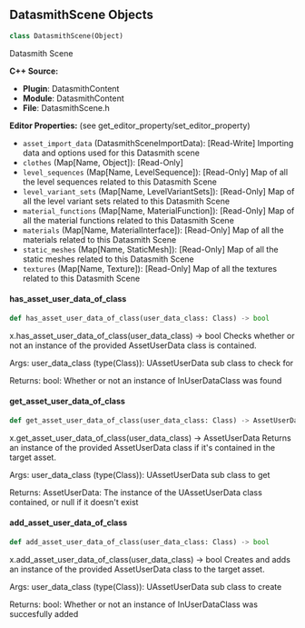 ## DatasmithScene Objects

```python
class DatasmithScene(Object)
```

Datasmith Scene

**C++ Source:**

- **Plugin**: DatasmithContent
- **Module**: DatasmithContent
- **File**: DatasmithScene.h

**Editor Properties:** (see get_editor_property/set_editor_property)

- ``asset_import_data`` (DatasmithSceneImportData):  [Read-Write] Importing data and options used for this Datasmith scene
- ``clothes`` (Map[Name, Object]):  [Read-Only]
- ``level_sequences`` (Map[Name, LevelSequence]):  [Read-Only] Map of all the level sequences related to this Datasmith Scene
- ``level_variant_sets`` (Map[Name, LevelVariantSets]):  [Read-Only] Map of all the level variant sets related to this Datasmith Scene
- ``material_functions`` (Map[Name, MaterialFunction]):  [Read-Only] Map of all the material functions related to this Datasmith Scene
- ``materials`` (Map[Name, MaterialInterface]):  [Read-Only] Map of all the materials related to this Datasmith Scene
- ``static_meshes`` (Map[Name, StaticMesh]):  [Read-Only] Map of all the static meshes related to this Datasmith Scene
- ``textures`` (Map[Name, Texture]):  [Read-Only] Map of all the textures related to this Datasmith Scene

<a id="unreal.DatasmithScene.has_asset_user_data_of_class"></a>

#### has_asset_user_data_of_class

```python
def has_asset_user_data_of_class(user_data_class: Class) -> bool
```

x.has_asset_user_data_of_class(user_data_class) -> bool
Checks whether or not an instance of the provided AssetUserData class is contained.

Args:
    user_data_class (type(Class)): UAssetUserData sub class to check for

Returns:
    bool: Whether or not an instance of InUserDataClass was found

<a id="unreal.DatasmithScene.get_asset_user_data_of_class"></a>

#### get_asset_user_data_of_class

```python
def get_asset_user_data_of_class(user_data_class: Class) -> AssetUserData
```

x.get_asset_user_data_of_class(user_data_class) -> AssetUserData
Returns an instance of the provided AssetUserData class if it's contained in the target asset.

Args:
    user_data_class (type(Class)): UAssetUserData sub class to get

Returns:
    AssetUserData: The instance of the UAssetUserData class contained, or null if it doesn't exist

<a id="unreal.DatasmithScene.add_asset_user_data_of_class"></a>

#### add_asset_user_data_of_class

```python
def add_asset_user_data_of_class(user_data_class: Class) -> bool
```

x.add_asset_user_data_of_class(user_data_class) -> bool
Creates and adds an instance of the provided AssetUserData class to the target asset.

Args:
    user_data_class (type(Class)): UAssetUserData sub class to create

Returns:
    bool: Whether or not an instance of InUserDataClass was succesfully added

<a id="unreal.GeometryCacheCodecBase"></a>
